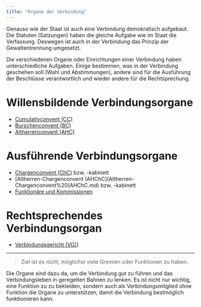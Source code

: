 ```yaml
---
title: "Organe der Verbindung"
---
```


Genauso wie der Staat ist auch eine Verbindung demokratisch aufgebaut. Die Statuten (Satzungen) haben die gleiche Aufgabe wie im Staat die Verfassung. Deswegen ist auch in der Verbindung das Prinzip der Gewaltentrennung umgesetzt.

Die verschiedenen Organe oder Einrichtungen einer Verbindung haben unterschiedliche Aufgaben. Einige bestimmen, was in der Verbindung geschehen soll (Wahl und Abstimmungen), andere sind für die Ausführung der Beschlüsse verantwortlich und wieder andere für die Rechtsprechung.

# Willensbildende Verbindungsorgane

- [Cumulativconvent (CC)](Cumulativconvent%20(CC).md)
- [Burschenconvent (BC)](Burschenconvent%20(BC).md)
- [Altherrenconvent (AHC)](Altherrenconvent%20(AHC).md)

# Ausführende Verbindungsorgane

- [Chargenconvent (ChC)](Chargenconvent%20(ChC).md) bzw. -kabinett
- [Altherren-Chargenconvent (AHChC](Altherren-Chargenconvent%20(AHChC.md) bzw. -kabinett
- [Funktionäre und Kommissionen](Funktionäre%20und%20Kommissionen.md)

# Rechtsprechendes Verbindungsorgan

- [Verbindungsgericht (VG)](Verbindungsgericht%20(VG).md)]

---

>Ziel ist es nicht, möglichst viele Gremien oder Funktionen zu haben.

Die Organe sind dazu da, um die Verbindung gut zu führen und das Verbindungsleben in geregelten Bahnen zu lenken. Es ist nicht nur wichtig, eine Funktion zu zu bekleiden, sondern auch als Verbindungsmitglied ohne Funktion die Organe zu unterstützen, damit die Verbindung bestmöglich funktionieren kann.